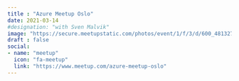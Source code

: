 ```yaml
---
title : "Azure Meetup Oslo"
date: 2021-03-14
#designation: "with Sven Malvik"
image: "https://secure.meetupstatic.com/photos/event/1/f/3/d/600_481327997.jpeg"
draft : false
social:
- name: "meetup"
  icon: "fa-meetup"
  link: "https://www.meetup.com/azure-meetup-oslo"
---
```

